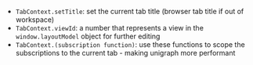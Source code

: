 
  - `TabContext.setTitle`: set the current tab title (browser tab title if out of workspace)
  - `TabContext.viewId`: a number that represents a view in the `window.layoutModel` object for further editing
  - `TabContext.(subscription function)`: use these functions to scope the subscriptions to the current tab - making unigraph more performant